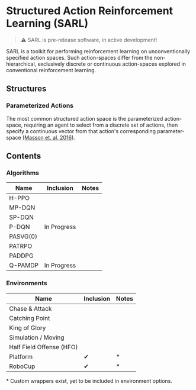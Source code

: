 # Structured Action Reinforcement Learning (SARL)

> ⚠️ SARL is pre-release software, in active development!

SARL is a toolkit for performing reinforcement learning on unconventionally specified action spaces. Such action-spaces differ from the non-hierarchical, exclusively discrete or continuous action-spaces explored in conventional reinforcement learning.

## Structures

### Parameterized Actions

The most common structured action space is the parameterized action-space, requiring an agent to select from a discrete set of actions, then specify a continuous vector from that action's corresponding parameter-space [(Masson et. al. 2016)](https://doi.org/10.1609/aaai.v30i1.10226).

## Contents

### Algorithms

| Name     | Inclusion   | Notes
| -------- | ----------- | -
| H-PPO    |             |
| MP-DQN   |             |
| SP-DQN   |             |
| P-DQN    | In Progress |
| PASVG(0) |             |
| PATRPO   |             |
| PADDPG   |             |
| Q-PAMDP  | In Progress |

### Environments

| Name                     | Inclusion| Notes
| ------------------------ | -------- | -
| Chase & Attack           |          |
| Catching Point           |          |
| King of Glory            |          |
| Simulation / Moving      |          |
| Half Field Offense (HFO) |          |
| Platform                 | ✔        | *
| RoboCup                  | ✔        | *

\* Custom wrappers exist, yet to be included in environment options.